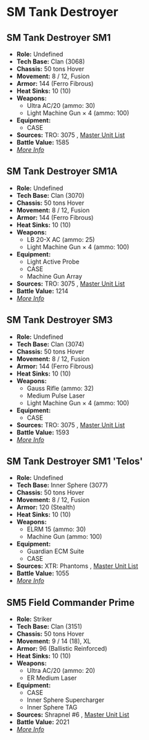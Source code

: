 # SM Tank Destroyer 

## SM Tank Destroyer SM1 

- **Role:** Undefined 
- **Tech Base:** Clan (3068) 
- **Chassis:** 50 tons Hover 
- **Movement:** 8 / 12, Fusion 
- **Armor:** 144 (Ferro Fibrous) 
- **Heat Sinks:** 10 (10) 
- **Weapons:** 
  - Ultra AC/20 (ammo: 30) 
  - Light Machine Gun × 4 (ammo: 100) 
- **Equipment:** 
  - CASE 
- **Sources:** TRO: 3075 , [Master Unit List](http://masterunitlist.info/Unit/Details/2971) 
- **Battle Value:** 1585 
- [*More Info*](sm_tank_destroyer/sm_tank_destroyer_sm1.md) 

## SM Tank Destroyer SM1A 

- **Role:** Undefined 
- **Tech Base:** Clan (3070) 
- **Chassis:** 50 tons Hover 
- **Movement:** 8 / 12, Fusion 
- **Armor:** 144 (Ferro Fibrous) 
- **Heat Sinks:** 10 (10) 
- **Weapons:** 
  - LB 20-X AC (ammo: 25) 
  - Light Machine Gun × 4 (ammo: 100) 
- **Equipment:** 
  - Light Active Probe 
  - CASE 
  - Machine Gun Array 
- **Sources:** TRO: 3075 , [Master Unit List](http://masterunitlist.info/Unit/Details/2972) 
- **Battle Value:** 1214 
- [*More Info*](sm_tank_destroyer/sm_tank_destroyer_sm1a.md) 

## SM Tank Destroyer SM3 

- **Role:** Undefined 
- **Tech Base:** Clan (3074) 
- **Chassis:** 50 tons Hover 
- **Movement:** 8 / 12, Fusion 
- **Armor:** 144 (Ferro Fibrous) 
- **Heat Sinks:** 10 (10) 
- **Weapons:** 
  - Gauss Rifle (ammo: 32) 
  - Medium Pulse Laser 
  - Light Machine Gun × 4 (ammo: 100) 
- **Equipment:** 
  - CASE 
- **Sources:** TRO: 3075 , [Master Unit List](http://masterunitlist.info/Unit/Details/2973) 
- **Battle Value:** 1593 
- [*More Info*](sm_tank_destroyer/sm_tank_destroyer_sm3.md) 

## SM Tank Destroyer SM1 'Telos' 

- **Role:** Undefined 
- **Tech Base:** Inner Sphere (3077) 
- **Chassis:** 50 tons Hover 
- **Movement:** 8 / 12, Fusion 
- **Armor:** 120 (Stealth) 
- **Heat Sinks:** 10 (10) 
- **Weapons:** 
  - ELRM 15 (ammo: 30) 
  - Machine Gun (ammo: 100) 
- **Equipment:** 
  - Guardian ECM Suite 
  - CASE 
- **Sources:** XTR: Phantoms , [Master Unit List](http://masterunitlist.info/Unit/Details/5607) 
- **Battle Value:** 1055 
- [*More Info*](sm_tank_destroyer/sm_tank_destroyer_sm1_telos.md) 

## SM5 Field Commander Prime 

- **Role:** Striker 
- **Tech Base:** Clan (3151) 
- **Chassis:** 50 tons Hover 
- **Movement:** 9 / 14 (18), XL 
- **Armor:** 96 (Ballistic Reinforced) 
- **Heat Sinks:** 10 (10) 
- **Weapons:** 
  - Ultra AC/20 (ammo: 20) 
  - ER Medium Laser 
- **Equipment:** 
  - CASE 
  - Inner Sphere Supercharger 
  - Inner Sphere TAG 
- **Sources:** Shrapnel #6 , [Master Unit List](http://masterunitlist.info/Unit/Details/8265) 
- **Battle Value:** 2021 
- [*More Info*](sm_tank_destroyer/sm5_field_commander_prime.md) 

